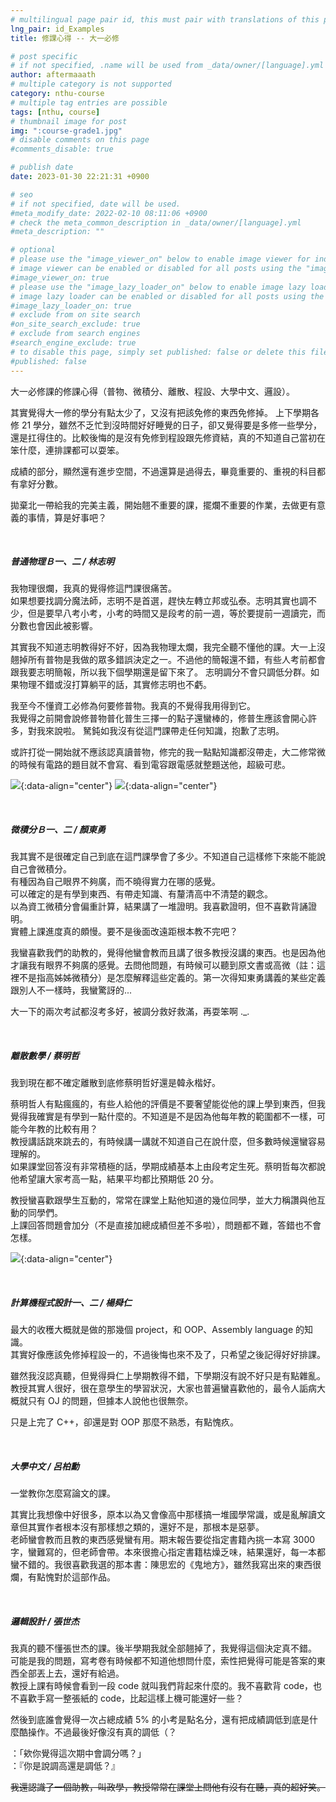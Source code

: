 ```yaml
---
# multilingual page pair id, this must pair with translations of this page. (This name must be unique)
lng_pair: id_Examples
title: 修課心得 -- 大一必修

# post specific
# if not specified, .name will be used from _data/owner/[language].yml
author: aftermaaath
# multiple category is not supported
category: nthu-course 
# multiple tag entries are possible
tags: [nthu, course]
# thumbnail image for post
img: ":course-grade1.jpg"
# disable comments on this page
#comments_disable: true

# publish date
date: 2023-01-30 22:21:31 +0900

# seo
# if not specified, date will be used.
#meta_modify_date: 2022-02-10 08:11:06 +0900
# check the meta_common_description in _data/owner/[language].yml
#meta_description: ""

# optional
# please use the "image_viewer_on" below to enable image viewer for individual pages or posts (_posts/ or [language]/_posts folders).
# image viewer can be enabled or disabled for all posts using the "image_viewer_posts: true" setting in _data/conf/main.yml.
#image_viewer_on: true
# please use the "image_lazy_loader_on" below to enable image lazy loader for individual pages or posts (_posts/ or [language]/_posts folders).
# image lazy loader can be enabled or disabled for all posts using the "image_lazy_loader_posts: true" setting in _data/conf/main.yml.
#image_lazy_loader_on: true
# exclude from on site search
#on_site_search_exclude: true
# exclude from search engines
#search_engine_exclude: true
# to disable this page, simply set published: false or delete this file
#published: false
---
```


<!-- outline-start -->

大一必修課的修課心得（普物、微積分、離散、程設、大學中文、邏設）。

<!-- outline-end -->

其實覺得大一修的學分有點太少了，又沒有把該免修的東西免修掉。
上下學期各修 21 學分，雖然不乏忙到沒時間好好睡覺的日子，卻又覺得要是多修一些學分，還是扛得住的。比較後悔的是沒有免修到程設跟先修資結，真的不知道自己當初在笨什麼，連排課都可以耍笨。

成績的部分，顯然還有進步空間，不過還算是過得去，畢竟重要的、重視的科目都有拿好分數。

拋棄北一帶給我的完美主義，開始翹不重要的課，擺爛不重要的作業，去做更有意義的事情，算是好事吧？

<br>

##### 普通物理Ｂ一、二 / 林志明
我物理很爛，我真的覺得修這門課很痛苦。<br>
如果想要找調分魔法師，志明不是首選，趕快左轉立邦或弘泰。志明其實也調不少，但是要早八考小考，小考的時間又是段考的前一週，等於要提前一週讀完，而分數也會因此被影響。

其實我不知道志明教得好不好，因為我物理太爛，我完全聽不懂他的課。大一上沒翹掉所有普物是我做的眾多錯誤決定之一。不過他的簡報還不錯，有些人考前都會跟我要志明簡報，所以我下個學期還是留下來了。
志明調分不會只調低分群。如果物理不錯或沒打算躺平的話，其實修志明也不虧。

我至今不懂資工必修為何要修普物。我真的不覺得我用得到它。<br>
我覺得之前開會說修普物普化普生三擇一的點子還蠻棒的，修普生應該會開心許多，對我來說啦。
駑鈍如我沒有從這門課帶走任何知識，抱歉了志明。

或許打從一開始就不應該認真讀普物，修完的我一點點知識都沒帶走，大二修常微的時候有電路的題目就不會寫、看到電容跟電感就整題送他，超級可悲。

![](https://i.imgur.com/jKUKq0q.png){:data-align="center"}
![](https://i.imgur.com/4BCUo58.png){:data-align="center"}

<br>

##### 微積分Ｂ一、二 / 顏東勇
我其實不是很確定自己到底在這門課學會了多少。不知道自己這樣修下來能不能說自己會微積分。<br>
有種因為自己眼界不夠廣，而不曉得實力在哪的感覺。<br>
可以確定的是有學到東西、有帶走知識、有釐清高中不清楚的觀念。<br>
以為資工微積分會偏重計算，結果講了一堆證明。我喜歡證明，但不喜歡背誦證明。<br>
實體上課進度真的頗慢。要不是後面改遠距根本教不完吧？

我蠻喜歡我們的助教的，覺得他蠻會教而且講了很多教授沒講的東西。也是因為他才讓我有眼界不夠廣的感覺。去問他問題，有時候可以聽到原文書或高微（註：這裡不是指高姊姊微積分）是怎麼解釋這些定義的。第一次得知東勇講義的某些定義跟別人不一樣時，我蠻驚訝的...

大一下的兩次考試都沒考多好，被調分救好救滿，再耍笨啊 .\_.

<br>

##### 離散數學 / 蔡明哲
我到現在都不確定離散到底修蔡明哲好還是韓永楷好。

蔡明哲人有點瘋瘋的，有些人給他的評價是不要奢望能從他的課上學到東西，但我覺得我確實是有學到一點什麼的。不知道是不是因為他每年教的範圍都不一樣，可能今年教的比較有用？<br>
教授講話跳來跳去的，有時候講一講就不知道自己在說什麼，但多數時候還蠻容易理解的。<br>
如果課堂回答沒有非常積極的話，學期成績基本上由段考定生死。蔡明哲每次都說他希望讓大家考高一點，結果平均都比預期低 20 分。

教授蠻喜歡跟學生互動的，常常在課堂上點他知道的幾位同學，並大力稱讚與他互動的同學們。<br>
上課回答問題會加分（不是直接加總成績但差不多啦），問題都不難，答錯也不會怎樣。

![](https://i.imgur.com/EU4MHtF.png){:data-align="center"}

<br>

##### 計算機程式設計一、二 / 楊舜仁
最大的收穫大概就是做的那幾個 project，和 OOP、Assembly language 的知識。<br>
其實好像應該免修掉程設一的，不過後悔也來不及了，只希望之後記得好好排課。

雖然我沒認真聽，但覺得舜仁上學期教得不錯，下學期沒有說不好只是有點雜亂。教授其實人很好，很在意學生的學習狀況，大家也普遍蠻喜歡他的，最令人詬病大概就只有 OJ 的問題，但據本人說他也很無奈。

只是上完了 C++，卻還是對 OOP 那麼不熟悉，有點愧疚。

<br>

##### 大學中文 / 呂柏勳
一堂教你怎麼寫論文的課。

其實比我想像中好很多，原本以為又會像高中那樣搞一堆國學常識，或是亂解讀文章但其實作者根本沒有那樣想之類的，還好不是，那根本是惡夢。<br>
老師蠻會教而且教的東西感覺蠻有用。期末報告要從指定書籍內挑一本寫 3000 字，蠻難寫的，但老師會帶。本來很擔心指定書籍枯燥乏味，結果還好，每一本都蠻不錯的。我很喜歡我選的那本書：陳思宏的《鬼地方》，雖然我寫出來的東西很爛，有點愧對於這部作品。

<br>

##### 邏輯設計 / 張世杰
我真的聽不懂張世杰的課。後半學期我就全部翹掉了，我覺得這個決定真不錯。<br>
可能是我的問題，寫考卷有時候都不知道他想問什麼，索性把覺得可能是答案的東西全部丟上去，還好有給過。<br>
教授上課有時候會看到一段 code 就叫我們背起來什麼的。我不喜歡背 code，也不喜歡手寫一整張紙的 code，比起這樣上機可能還好一些？<br>

然後到底誰會覺得一次占總成績 5% 的小考是點名分，還有把成績調低到底是什麼酷操作。不過最後好像沒有真的調低（？

：「欸你覺得這次期中會調分嗎？」<br>
：『你是說調高還是調低？』

~~我還認識了一個助教，叫政學，教授常常在課堂上問他有沒有在聽，真的超好笑。~~
